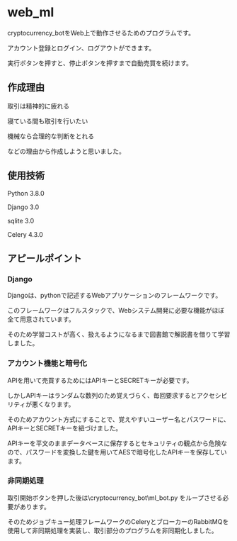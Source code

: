 # web_ml

cryptocurrency_botをWeb上で動作させるためのプログラムです。

アカウント登録とログイン、ログアウトができます。

実行ボタンを押すと、停止ボタンを押すまで自動売買を続けます。

## 作成理由

取引は精神的に疲れる

寝ている間も取引を行いたい

機械なら合理的な判断をとれる

などの理由から作成しようと思いました。
## 使用技術

Python 3.8.0

Django 3.0

sqlite 3.0

Celery 4.3.0

## アピールポイント

### Django

Djangoは、pythonで記述するWebアプリケーションのフレームワークです。

このフレームワークはフルスタックで、Webシステム開発に必要な機能がほぼ全て用意されています。

そのため学習コストが高く、扱えるようになるまで図書館で解説書を借りて学習しました。

### アカウント機能と暗号化

APIを用いて売買するためにはAPIキーとSECRETキーが必要です。

しかしAPIキーはランダムな数列のため覚えづらく、毎回要求するとアクセシビリティが悪くなります。

そのためアカウント方式にすることで、覚えやすいユーザー名とパスワードに、APIキーとSECRETキーを紐づけました。

APIキーを平文のままデータベースに保存するとセキュリティの観点から危険なので、パスワードを変換した鍵を用いてAESで暗号化したAPIキーを保存しています。

### 非同期処理

取引開始ボタンを押した後は\cryptocurrency_bot\ml_bot.py をループさせる必要があります。

そのためジョブキュー処理フレームワークのCeleryとブローカーのRabbitMQを使用して非同期処理を実装し、取引部分のプログラムを非同期化しました。

